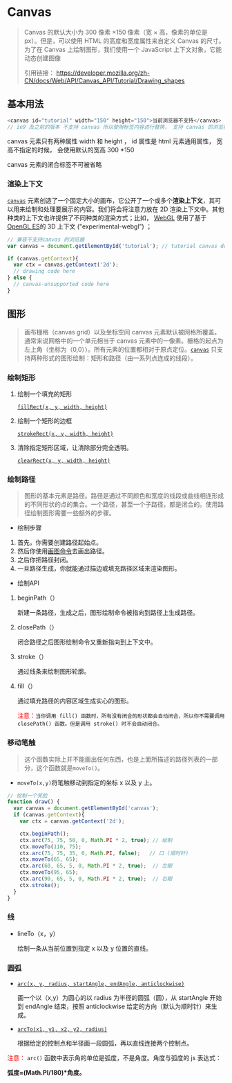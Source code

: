 # Canvas

> Canvas 的默认大小为 300 像素 ×150 像素（宽 × 高，像素的单位是 px）。但是，可以使用 HTML 的高度和宽度属性来自定义 Canvas 的尺寸。为了在 Canvas 上绘制图形，我们使用一个 JavaScript 上下文对象，它能动态创建图像
>
> 引用链接： https://developer.mozilla.org/zh-CN/docs/Web/API/Canvas_API/Tutorial/Drawing_shapes

## 基本用法

```javascript
<canvas id="tutorial" width="150" height="150">当前浏览器不支持</canvas>
// ie9 及之前的版本 不支持 canvas 所以使用标签内容进行替换， 支持 canvas 的浏览器将会跳过标签内容， 此标签内容也可以放图片<img> 等 其他标签
```

canvas 元素只有两种属性 width 和 height ， id 属性是 html 元素通用属性， 宽高不指定的时候， 会使用默认的宽高 300 *150

canvas 元素的闭合标签不可被省略

### 渲染上下文

[`canvas`](https://developer.mozilla.org/zh-CN/docs/Web/HTML/Element/canvas) 元素创造了一个固定大小的画布，它公开了一个或多个**渲染上下文**，其可以用来绘制和处理要展示的内容。我们将会将注意力放在 2D 渲染上下文中。其他种类的上下文也许提供了不同种类的渲染方式；比如， [WebGL](https://developer.mozilla.org/zh-CN/docs/Web/API/WebGL_API) 使用了基于[OpenGL ES](https://www.khronos.org/opengles/)的 3D 上下文 ("experimental-webgl") ；

```javascript
// 兼容不支持canvas 的浏览器
var canvas = document.getElementById('tutorial'); // tutorial canvas dom

if (canvas.getContext){
  var ctx = canvas.getContext('2d');
  // drawing code here
} else {
  // canvas-unsupported code here
}
```

## 图形

> 画布栅格（canvas grid）以及坐标空间  canvas 元素默认被网格所覆盖。通常来说网格中的一个单元相当于 canvas 元素中的一像素。栅格的起点为左上角（坐标为（0,0））。所有元素的位置都相对于原点定位。[`canvas`](https://developer.mozilla.org/zh-CN/docs/Web/HTML/Element/canvas) 只支持两种形式的图形绘制：矩形和路径（由一系列点连成的线段）。

### 绘制矩形

1. 绘制一个填充的矩形

   [`fillRect(x, y, width, height)`](https://developer.mozilla.org/zh-CN/docs/Web/API/CanvasRenderingContext2D/fillRect)

2. 绘制一个矩形的边框

   [`strokeRect(x, y, width, height)`](https://developer.mozilla.org/zh-CN/docs/Web/API/CanvasRenderingContext2D/strokeRect)

3. 清除指定矩形区域，让清除部分完全透明。

   [`clearRect(x, y, width, height)`](https://developer.mozilla.org/zh-CN/docs/Web/API/CanvasRenderingContext2D/clearRect)

### 绘制路径

> 图形的基本元素是路径。路径是通过不同颜色和宽度的线段或曲线相连形成的不同形状的点的集合。一个路径，甚至一个子路径，都是闭合的。使用路径绘制图形需要一些额外的步骤。

- 绘制步骤

1. 首先，你需要创建路径起始点。
2. 然后你使用[画图命令](https://developer.mozilla.org/zh-CN/docs/Web/API/CanvasRenderingContext2D#paths)去画出路径。
3. 之后你把路径封闭。
4. 一旦路径生成，你就能通过描边或填充路径区域来渲染图形。

- 绘制API

1. beginPath（）

   新建一条路径，生成之后，图形绘制命令被指向到路径上生成路径。

2. closePath（）

   闭合路径之后图形绘制命令又重新指向到上下文中。

3. stroke（）

   通过线条来绘制图形轮廓。

4. fill（）

   通过填充路径的内容区域生成实心的图形。

   <font color=red>注意：</font>`当你调用 fill() 函数时，所有没有闭合的形状都会自动闭合，所以你不需要调用 closePath() 函数。但是调用 stroke() 时不会自动闭合。`

### 移动笔触

> 这个函数实际上并不能画出任何东西，也是上面所描述的路径列表的一部分，这个函数就是`moveTo()`。

- `moveTo(x,y)`将笔触移动到指定的坐标 x 以及 y 上。

```javascript
// 绘制一个笑脸
function draw() {
  var canvas = document.getElementById('canvas');
  if (canvas.getContext){
    var ctx = canvas.getContext('2d');

    ctx.beginPath();
    ctx.arc(75, 75, 50, 0, Math.PI * 2, true); // 绘制
    ctx.moveTo(110, 75);
    ctx.arc(75, 75, 35, 0, Math.PI, false);   // 口 (顺时针)
    ctx.moveTo(65, 65);
    ctx.arc(60, 65, 5, 0, Math.PI * 2, true);  // 左眼
    ctx.moveTo(95, 65);
    ctx.arc(90, 65, 5, 0, Math.PI * 2, true);  // 右眼
    ctx.stroke();
  }
}
```

### 线

- lineTo（x，y）

  绘制一条从当前位置到指定 x 以及 y 位置的直线。

### 圆弧

- [`arc(x, y, radius, startAngle, endAngle, anticlockwise)`](https://developer.mozilla.org/zh-CN/docs/Web/API/CanvasRenderingContext2D/arc)

  画一个以（x,y）为圆心的以 radius 为半径的圆弧（圆），从 startAngle 开始到 endAngle 结束，按照 anticlockwise 给定的方向（默认为顺时针）来生成。

- [`arcTo(x1, y1, x2, y2, radius)`](https://developer.mozilla.org/zh-CN/docs/Web/API/CanvasRenderingContext2D/arcTo)

  根据给定的控制点和半径画一段圆弧，再以直线连接两个控制点。

<font color=red>注意：</font> `arc()` 函数中表示角的单位是弧度，不是角度。角度与弧度的 js 表达式：

**弧度=(Math.PI/180)\*角度。**



